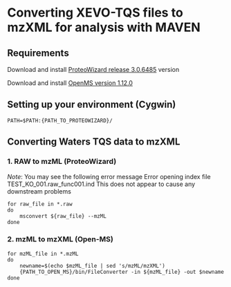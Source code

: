 # Converting XEVO-TQS files to mzXML for analysis with MAVEN

## Requirements
Download and install [ProteoWizard release 3.0.6485](https://proteowizard.sourceforge.io/) version  


Download and install [OpenMS version 1.12.0](https://sourceforge.net/projects/open-ms/)



## Setting up your environment (Cygwin)
```
PATH=$PATH:{PATH_TO_PROTEOWIZARD}/
```

## Converting Waters TQS data to mzXML
### 1. RAW to mzML (ProteoWizard)
_Note_: You may see the following error message
Error opening index file TEST_KO_001.raw\_func001.ind
This does not appear to cause any downstream problems
```
for raw_file in *.raw
do
	msconvert ${raw_file} --mzML
done
```

### 2. mzML to mzXML (Open-MS)
```
for mzML_file in *.mzML
do
	newname=$(echo $mzML_file | sed 's/mzML/mzXML') 
	{PATH_TO_OPEN_MS}/bin/FileConverter -in ${mzML_file} -out $newname
done
```